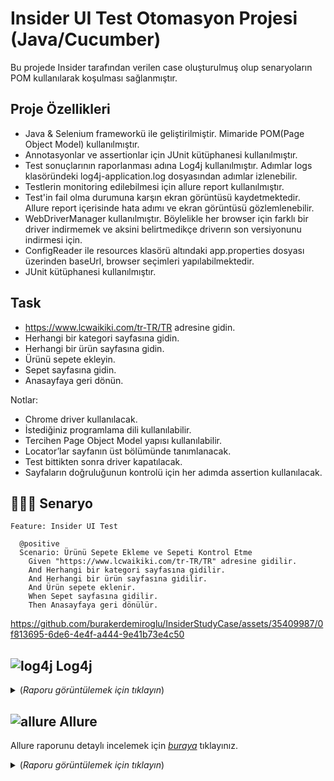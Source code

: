 # Insider UI Test Otomasyon Projesi (Java/Cucumber)

Bu projede Insider tarafından verilen case oluşturulmuş olup senaryoların POM kullanılarak koşulması sağlanmıştır. 

Proje Özellikleri
--- 
- Java & Selenium frameworkü ile geliştirilmiştir. Mimaride POM(Page Object Model) kullanılmıştır.   
- Annotasyonlar ve assertionlar için JUnit kütüphanesi kullanılmıştır.
- Test sonuçlarının raporlanması adına Log4j kullanılmıştır. Adımlar logs klasöründeki log4j-application.log dosyasından adımlar izlenebilir.
- Testlerin monitoring edilebilmesi için allure report kullanılmıştır.
- Test'in fail olma durumuna karşın ekran görüntüsü kaydetmektedir. Allure report içerisinde hata adımı ve ekran görüntüsü gözlemlenebilir.
- WebDriverManager kullanılmıştır. Böylelikle her browser için farklı bir driver indirmemek ve aksini belirtmedikçe driverın son versiyonunu indirmesi için.
- ConfigReader ile resources klasörü altındaki app.properties dosyası üzerinden baseUrl, browser seçimleri yapılabilmektedir.
- JUnit kütüphanesi kullanılmıştır. 

Task
---
- https://www.lcwaikiki.com/tr-TR/TR adresine gidin.
- Herhangi bir kategori sayfasına gidin.
- Herhangi bir ürün sayfasına gidin.
- Ürünü sepete ekleyin.
- Sepet sayfasına gidin.
- Anasayfaya geri dönün.

Notlar:
- Chrome driver kullanılacak.
- İstediğiniz programlama dili kullanılabilir.
- Tercihen Page Object Model yapısı kullanılabilir.
- Locator’lar sayfanın üst bölümünde tanımlanacak.
- Test bittikten sonra driver kapatılacak.
- Sayfaların doğruluğunun kontrolü için her adımda assertion kullanılacak.

## 👨🏿‍💻 Senaryo

```cucumber
Feature: Insider UI Test

  @positive
  Scenario: Ürünü Sepete Ekleme ve Sepeti Kontrol Etme
    Given "https://www.lcwaikiki.com/tr-TR/TR" adresine gidilir.
    And Herhangi bir kategori sayfasına gidilir.
    And Herhangi bir ürün sayfasına gidilir.
    And Ürün sepete eklenir.
    When Sepet sayfasına gidilir.
    Then Anasayfaya geri dönülür.
```

https://github.com/burakerdemiroglu/InsiderStudyCase/assets/35409987/0f813695-6de6-4e4f-a444-9e41b73e4c50

## ![log4j](https://user-images.githubusercontent.com/35347777/187072045-4d157e04-a467-47cd-8b07-875b9b2b7887.png) Log4j 
 
<details>
  <summary> (<i>Raporu görüntülemek için tıklayın</i>)</summary>

![log4j](https://github.com/burakerdemiroglu/InsiderStudyCase/assets/35409987/a1967001-fd90-48a8-bf6a-1217cb07c3cb)

</details>
  
## ![allure](https://user-images.githubusercontent.com/35347777/187071905-8bad55fd-b3e4-4154-8af9-b10d313c5dd5.png) Allure

 Allure raporunu detaylı incelemek için [*buraya*](https://burakerdemiroglu.com.tr/Insider/Allure) tıklayınız.

<details>
  <summary> (<i>Raporu görüntülemek için tıklayın</i>)</summary>

![CucumberAllure](https://github.com/burakerdemiroglu/InsiderStudyCase/assets/35409987/61e7a662-a330-4516-b5c4-d31ec534f36d)

</details>
